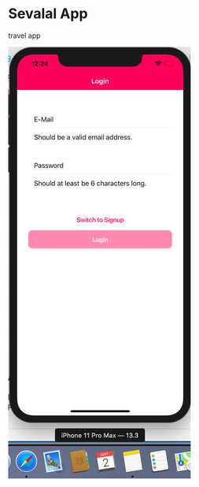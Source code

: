 # Sevalal App
travel app

![alt text](https://github.com/vilas639/MyIonic/blob/master/Screenshot%202020-05-02%20at%2012.24.11%20AM.png?raw=true)
